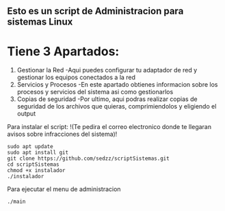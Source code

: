 ## Esto es un script de Administracion para sistemas Linux

# Tiene 3 Apartados:
1. Gestionar la Red
  -Aqui puedes configurar tu adaptador de red y gestionar los equipos conectados a la red
2. Servicios y Procesos
  -En este apartado obtienes informacion sobre los procesos y servicios del sistema asi como gestionarlos
3. Copias de seguridad
  -Por ultimo, aqui podras realizar copias de seguridad de los archivos que quieras, comprimiendolos y eligiendo el output

Para instalar el script:
!(Te pedira el correo electronico donde te llegaran avisos sobre infracciones del sistema)!
```
sudo apt update
sudo apt install git
git clone https://github.com/sedzz/scriptSistemas.git
cd scriptSistemas
chmod +x instalador
./instalador
```
Para ejecutar el menu de administracion
```
./main
```
